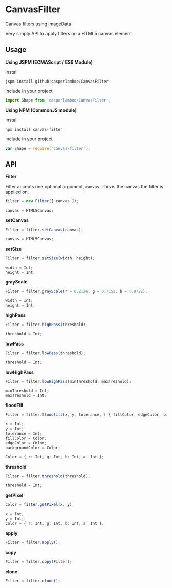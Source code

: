 # CanvasFilter
Canvas filters using imageData

Very simply API to apply filters on a HTML5 canvas element

## Usage

**Using JSPM (ECMAScript / ES6 Module)**

install
```
jspm install github:casperlamboo/CanvasFilter
```

include in your project
```javascript
import Shape from 'casperlamboo/CanvasFilter';
```

**Using NPM (CommonJS module)**

install
```
npm install canvas-filter
```

include in your project
```javascript
var Shape = require('canvas-filter');
```
## API

**Filter**

Filter accepts one optional argument, `canvas`. This is the canvas the filter is applied on.
```javascript
filter = new Filter([ canvas ]);

canvas = HTML5Canvas;
```

**setCanvas**

```javascript
Filter = filter.setCanvas(canvas);

canvas = HTML5Canvas;
```

**setSize**

```javascript
Filter = filter.setSize(width, height);

width = Int;
height = Int;
```

**grayScale**

```javascript
Filter = filter.grayScale(r = 0.2126, g = 0.7152, b = 0.0722);

width = Int;
height = Int;
```

**highPass**

```javascript
Filter = filter.highPass(threshold);

threshold = Int;
```

**lowPass**

```javascript
Filter = filter.lowPass(threshold);

threshold = Int;
```

**lowHighPass**

```javascript
Filter = filter.lowHighPass(minThreshold, maxTreshold);

minThreshold = Int;
maxTreshold = Int;
```

**floodFill**

```javascript
Filter = filter.floodfill(x, y, tolerance, [ { fillColor, edgeColor, backgroundColor } ]);

x = Int;
y = Int;
tolerance = Int;
fillColor = Color;
edgeColor = Color;
backgroundColor = Color;

Color = { r: Int, g: Int, b: Int, a: Int };
```

**threshold**

```javascript
Filter = filter.threshold(threshold);

threshold = Int;
```

**getPixel**

```javascript
Color = filter.getPixel(x, y);

x = Int;
y = Int;
Color = { r: Int, g: Int, b: Int, a: Int };
```

**apply**

```javascript
Filter = filter.apply();
```

**copy**

```javascript
Filter = filter.copy(Filter);
```

**clone**

```javascript
Filter = filter.clone();
```

